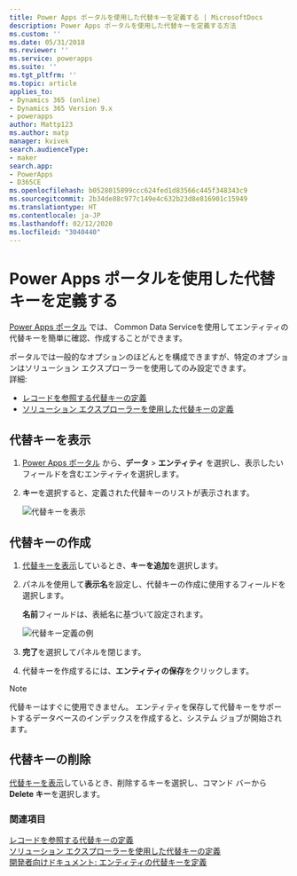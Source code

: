 ```yaml
---
title: Power Apps ポータルを使用した代替キーを定義する | MicrosoftDocs
description: Power Apps ポータルを使用した代替キーを定義する方法
ms.custom: ''
ms.date: 05/31/2018
ms.reviewer: ''
ms.service: powerapps
ms.suite: ''
ms.tgt_pltfrm: ''
ms.topic: article
applies_to:
- Dynamics 365 (online)
- Dynamics 365 Version 9.x
- powerapps
author: Mattp123
ms.author: matp
manager: kvivek
search.audienceType:
- maker
search.app:
- PowerApps
- D365CE
ms.openlocfilehash: b0528015899ccc624fed1d83566c445f348343c9
ms.sourcegitcommit: 2b34de88c977c149e4c632b23d8e816901c15949
ms.translationtype: HT
ms.contentlocale: ja-JP
ms.lasthandoff: 02/12/2020
ms.locfileid: "3040440"
---
```

# <a name="define-alternate-keys-using-power-apps-portal"></a>Power Apps ポータルを使用した代替キーを定義する

[Power Apps ポータル](https://make.powerapps.com/?utm_source=padocs&utm_medium=linkinadoc&utm_campaign=referralsfromdoc) では、 Common Data Serviceを使用してエンティティの代替キーを簡単に確認、作成することができます。

ポータルでは一般的なオプションのほどんとを構成できますが、特定のオプションはソリューション エクスプローラーを使用してのみ設定できます。 <br />詳細: 
- [レコードを参照する代替キーの定義](define-alternate-keys-reference-records.md)
- [ソリューション エクスプローラーを使用した代替キーの定義](define-alternate-keys-solution-explorer.md)

## <a name="view-alternate-keys"></a>代替キーを表示

1. [Power Apps ポータル](https://make.powerapps.com/?utm_source=padocs&utm_medium=linkinadoc&utm_campaign=referralsfromdoc) から、**データ** > **エンティティ** を選択し、表示したいフィールドを含むエンティティを選択します。
2. **キー**を選択すると、定義された代替キーのリストが表示されます。

    ![代替キーを表示](media/view-alternate-keys-portal.png)

## <a name="create-an-alternate-key"></a>代替キーの作成

1. [代替キーを表示](#view-alternate-keys)しているとき、**キーを追加**を選択します。
2. パネルを使用して**表示名**を設定し、代替キーの作成に使用するフィールドを選択します。

    **名前**フィールドは、表紙名に基づいて設定されます。

    ![代替キー定義の例](media/alternate-key-account-number-sic-code.png)

1. **完了**を選択してパネルを閉じます。
2. 代替キーを作成するには、**エンティティの保存**をクリックします。

> [!NOTE]
> 代替キーはすぐに使用できません。 エンティティを保存して代替キーをサポートするデータベースのインデックスを作成すると、システム ジョブが開始されます。

## <a name="delete-an-alternate-key"></a>代替キーの削除

[代替キーを表示](#view-alternate-keys)しているとき、削除するキーを選択し、コマンド バーから **Delete キー**を選択します。

### <a name="see-also"></a>関連項目

[レコードを参照する代替キーの定義](define-alternate-keys-reference-records.md)<br />
[ソリューション エクスプローラーを使用した代替キーの定義](define-alternate-keys-solution-explorer.md)<br />
[開発者向けドキュメント: エンティティの代替キーを定義](/dynamics365/customer-engagement/developer/define-alternate-keys-entity)
